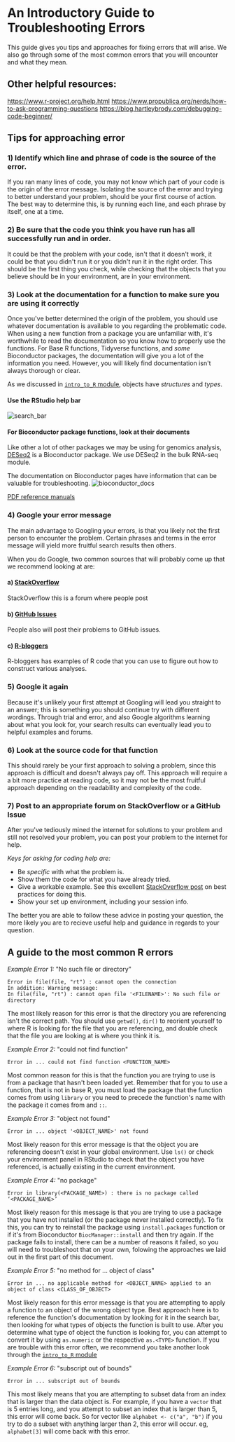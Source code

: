 # An Introductory Guide to Troubleshooting Errors

This guide gives you tips and approaches for fixing errors that will arise. We also go through some of the most common errors that 
you will encounter and what they mean. 

## Other helpful resources: 
https://www.r-project.org/help.html
https://www.propublica.org/nerds/how-to-ask-programming-questions
https://blog.hartleybrody.com/debugging-code-beginner/

## Tips for approaching error

### 1) Identify which line and phrase of code is the source of the error.
If you ran many lines of code, you may not know which part of your code is the 
origin of the error message. Isolating the source of the error and trying to 
better understand your problem, should be your first course of action. 
The best way to determine this, is by running each line, and each phrase by 
itself, one at a time. 

### 2) Be sure that the code you think you have run has all successfully run and in order. 
It could be that the problem with your code, isn't that it doesn't work, it 
could be that you didn't run it or you didn't run it in the right order. This 
should be the first thing you check, while checking that the objects that you 
believe should be in your environment, are in your environment. 

### 3) Look at the documentation for a function to make sure you are using it correctly
Once you've better determined the origin of the problem, you should use whatever
documentation is available to you regarding the problematic code. When using 
a new function from a package you are unfamiliar with, it's worthwhile to read 
the documentation so you know how to properly use the functions. For Base R 
functions, Tidyverse functions, and *some* Bioconductor packages, the documentation
will give you a lot of the information you need. However, you will likely find
documentation isn't always thorough or clear. 

As we discussed in 
[`intro_to_R` module](https://alexslemonade.github.io/training-modules/intro-to-R-tidyverse/01-intro_to_r.nb.html),
objects have *structures* and *types*. 

#### Use the RStudio help bar
![search_bar](screenshots/r_search_bar.png)

#### For Bioconductor package functions, look at their documents

Like other a lot of other packages we may be using for genomics analysis, [DESeq2](https://www.bioconductor.org/packages/release/bioc/html/DESeq2.html) is 
a Bioconductor package. We use DESeq2 in the bulk RNA-seq module. 

The documentation on Bioconductor pages have information that can be valuable 
for troubleshooting.
![bioconductor_docs](screenshots/bioconductor_docs.png)


[PDF reference manuals](https://www.bioconductor.org/packages/release/bioc/manuals/DESeq2/man/DESeq2.pdf)

### 4) Google your error message

The main advantage to Googling your errors, is that you likely not the first 
person to encounter the problem. Certain phrases and terms in the error message
will yield more fruitful search results then others.  

When you do Google, two common sources that will probably come up that we 
recommend looking at are:

#### a) [StackOverflow](https://stackoverflow.com/)
StackOverflow this is a forum where people post

#### b) [GitHub Issues](https://help.github.com/en/articles/about-issues)
People also will post their problems to GitHub issues.

#### c) [R-bloggers](https://www.r-bloggers.com/)
R-bloggers has examples of R code that you can use to figure out how to construct
various analyses. 

### 5) Google it again
Because it's unlikely your first attempt at Googling will lead you straight
to an answer; this is something you should continue try with different wordings. 
Through trial and error, and also Google algorithms learning about what you look
for, your search results can eventually lead you to helpful examples and forums.

### 6) Look at the source code for that function

This should rarely be your first approach to solving a problem, since this
approach is difficult and doesn't always pay off. 
This approach will require a a bit more practice at reading code, so it
may not be the most fruitful approach depending on the readability and 
complexity of the code. 

### 7) Post to an appropriate forum on StackOverflow or a GitHub Issue

After you've tediously mined the internet for solutions to your problem and 
still not resolved your problem, you can post your problem to the internet for
help. 

*Keys for asking for coding help are:* 
- Be *specific* with what the problem is. 
- Show them the code for what you have already tried.
- Give a workable example. See this excellent [StackOverflow post](https://stackoverflow.com/questions/5963269/how-to-make-a-great-r-reproducible-example/5963610#5963610) 
on best practices for doing this.
- Show your set up environment, including your session info. 

The better you are able to follow these advice in posting your question, the 
more likely you are to recieve useful help and guidance in regards to your 
question. 

## A guide to the most common R errors

_Example Error 1:_ "No such file or directory"
```
Error in file(file, "rt") : cannot open the connection
In addition: Warning message:
In file(file, "rt") : cannot open file '<FILENAME>': No such file or directory
```
The most likely reason for this error is that the directory you are referencing
isn't the correct path. You should use `getwd()`, `dir()` to reorient yourself 
to where R is looking for the file that you are referencing, and double check 
that the file you are looking at is where you think it is. 

_Example Error 2:_ "could not find function"
```
Error in ... could not find function <FUNCTION_NAME>
```
Most common reason for this is that the function you are trying to use is from 
a package that hasn't been loaded yet. Remember that for you to use a function, 
that is not in base R, you must load the package that the function comes from 
using `library` or you need to precede the function's name with the package 
it comes from and `::`. 

_Example Error 3:_ "object not found"
```
Error in ... object '<OBJECT_NAME>' not found
```
Most likely reason for this error message is that the object you are referencing
doesn't exist in your global environment. Use `ls()` or check your environment 
panel in RStudio to check that the object you have referenced, is actually 
existing in the current environment.

_Example Error 4:_ "no package"
```
Error in library(<PACKAGE_NAME>) : there is no package called ‘<PACKAGE_NAME>’
```
Most likely reason for this message is that you are trying to use a package that
you have not installed (or the package never installed correctly). To fix this, 
you can try to reinstall the package using `install.packages` function or if 
it's from Bioconductor `BiocManager::install` and then try again. If the package
fails to install, there can be a number of reasons it failed, so you will need
to troubleshoot that on your own, folowing the approaches we laid out in the
first part of this document.

_Example Error 5:_ "no method for ... object of class"
```
Error in ... no applicable method for <OBJECT_NAME> applied to an object of class <CLASS_OF_OBJECT>
```
Most likely reason for this error message is that you are attempting to apply 
a function to an object of the wrong object type. Best approach here is to 
reference the function's documentation by looking for it in the search bar, then
looking for what types of objects the function is built to use. After you 
determine what type of object the function is looking for, you can attempt to 
convert it by using `as.numeric` or the respective `as.<TYPE>` function.
If you are trouble with this error often, we recommend you take another look 
through the [`intro_to_R` module](https://alexslemonade.github.io/training-modules/intro-to-R-tidyverse/01-intro_to_r.nb.html)

_Example Error 6:_ "subscript out of bounds"
```
Error in ... subscript out of bounds
```
This most likely means that you are attempting to subset data from an index that 
is larger than the data object is. For example, if you have a `vector` that is 5 entries long, and you attempt to subset an index that is larger than 5, this error will come back. So for vector like 
`alphabet <- c("a", "b")`
if you try to do a subset with anything larger than 2, this error will 
occur. eg, `alphabet[3]` will come back with this error. 

